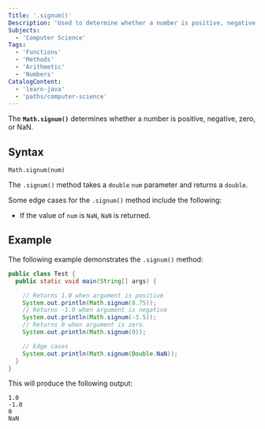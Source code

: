 ```yaml
---
Title: '.signum()'
Description: 'Used to determine whether a number is positive, negative, zero, or NaN.'
Subjects:
  - 'Computer Science'
Tags:
  - 'Functions'
  - 'Methods'
  - 'Arithmetic'
  - 'Numbers'
CatalogContent:
  - 'learn-java'
  - 'paths/computer-science'
---
```


The **`Math.signum()`** determines whether a number is positive, negative, zero, or NaN.

## Syntax

```pseudo
Math.signum(num)
```

The `.signum()` method takes a `double` `num` parameter and returns a `double`.

Some edge cases for the `.signum()` method include the following:

- If the value of `num` is `NaN`, `NaN` is returned.

## Example

The following example demonstrates the `.signum()` method:

```java
public class Test {
  public static void main(String[] args) {

    // Returns 1.0 when argument is positive
    System.out.println(Math.signum(8.75));
    // Returns -1.0 when argument is negative
    System.out.println(Math.signum(-3.5));
    // Returns 0 when argument is zero.
    System.out.println(Math.signum(0));

    // Edge cases
    System.out.println(Math.signum(Double.NaN));
  }
}
```

This will produce the following output:

```shell
1.0
-1.0
0
NaN
```
